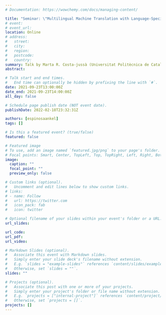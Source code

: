 ```yaml
---
# Documentation: https://wowchemy.com/docs/managing-content/

title: "Seminar: \"Multilingual Machine Translation with Language-Specific Encoder-Decoders: Translation Quality and Gender Accuracy\""
# event:
# event_url:
location: Online
# address:
#   street:
#   city:
#   region:
#   postcode:
#   country:
summary: Talk by Marta R. Costa-jussà (Universitat Politècnica de Catalunya, Barcelona)
abstract:

# Talk start and end times.
#   End time can optionally be hidden by prefixing the line with `#`.
date: 2021-09-23T13:00:00Z
date_end: 2021-09-23T14:00:00Z
all_day: false

# Schedule page publish date (NOT event date).
publishDate: 2022-02-18T23:32:31Z

authors: [espinosaankel]
tags: []

# Is this a featured event? (true/false)
featured: false

# Featured image
# To use, add an image named `featured.jpg/png` to your page's folder. 
# Focal points: Smart, Center, TopLeft, Top, TopRight, Left, Right, BottomLeft, Bottom, BottomRight.
image:
  caption: ""
  focal_point: ""
  preview_only: false

# Custom links (optional).
#   Uncomment and edit lines below to show custom links.
# links:
# - name: Follow
#   url: https://twitter.com
#   icon_pack: fab
#   icon: twitter

# Optional filename of your slides within your event's folder or a URL.
url_slides:

url_code:
url_pdf:
url_video:

# Markdown Slides (optional).
#   Associate this event with Markdown slides.
#   Simply enter your slide deck's filename without extension.
#   E.g. `slides = "example-slides"` references `content/slides/example-slides.md`.
#   Otherwise, set `slides = ""`.
slides: ""

# Projects (optional).
#   Associate this post with one or more of your projects.
#   Simply enter your project's folder or file name without extension.
#   E.g. `projects = ["internal-project"]` references `content/project/deep-learning/index.md`.
#   Otherwise, set `projects = []`.
projects: []
---
```

